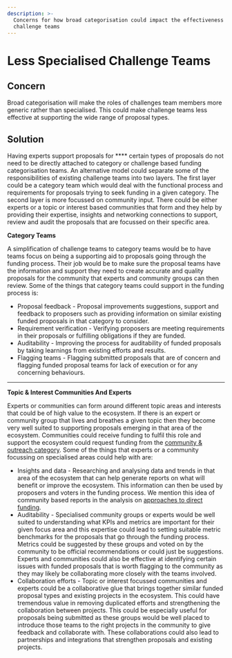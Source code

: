 ```yaml
---
description: >-
  Concerns for how broad categorisation could impact the effectiveness of
  challenge teams
---
```


# Less Specialised Challenge Teams

## Concern

Broad categorisation will make the roles of challenges team members more generic rather than specialised. This could make challenge teams less effective at supporting the wide range of proposal types.



## Solution

Having experts support proposals for **** certain types of proposals do not need to be directly attached to category or challenge based funding categorisation teams. An alternative model could separate some of the responsibilities of existing challenge teams into two layers. The first layer could be a category team which would deal with the functional process and requirements for proposals trying to seek funding in a given category. The second layer is more focussed on community input. There could be either experts or a topic or interest based communities that form and they help by providing their expertise, insights and networking connections to support, review and audit the proposals that are focussed on their specific area.&#x20;



**Category Teams**

A simplification of challenge teams to category teams would be to have teams focus on being a supporting aid to proposals going through the funding process. Their job would be to make sure the proposal teams have the information and support they need to create accurate and quality proposals for the community that experts and community groups can then review. Some of the things that category teams could support in the funding process is:

* Proposal feedback - Proposal improvements suggestions, support and feedback to proposers such as providing information on similar existing funded proposals in that category to consider.
* Requirement verification - Verifying proposers are meeting requirements in their proposals or fulfilling obligations if they are funded.
* Auditability - Improving the process for auditability of funded proposals by taking learnings from existing efforts and results.
* Flagging teams - Flagging submitted proposals that are of concern and flagging funded proposal teams for lack of execution or for any concerning behaviours.

****

**Topic & Interest Communities And Experts**

Experts or communities can form around different topic areas and interests that could be of high value to the ecosystem. If there is an expert or community group that lives and breathes a given topic then they become very well suited to supporting proposals emerging in that area of the ecosystem. Communities could receive funding to fulfil this role and support the ecosystem could request funding from the [community & outreach category](../../funding-categories/community-and-outreach.md). Some of the things that experts or a community focussing on specialised areas could help with are:

* Insights and data - Researching and analysing data and trends in that area of the ecosystem that can help generate reports on what will benefit or improve the ecosystem. This information can then be used by proposers and voters in the funding process. We mention this idea of community based reports in the analysis on [approaches to direct funding](../../analysis/approaches-for-directing-funding.md).
* Auditability - Specialised community groups or experts would be well suited to understanding what KPIs and metrics are important for their given focus area and this expertise could lead to  setting suitable metric benchmarks for the proposals that go through the funding process. Metrics could be suggested by these groups and voted on by the community to be official recommendations or could just be suggestions. Experts and communities could also be effective at identifying certain issues with funded proposals that is worth flagging to the community as they may likely be collaborating more closely with the teams involved.&#x20;
* Collaboration efforts - Topic or interest focussed communities and experts could be a collaborative glue that brings together similar funded proposal types and existing projects in the ecosystem. This could have tremendous value in removing duplicated efforts and strengthening the collaboration between projects. This could be especially useful for proposals being submitted as these groups would be well placed to introduce those teams to the right projects in the community to give feedback and collaborate with. These collaborations could also lead to partnerships and integrations that strengthen proposals and existing projects.
